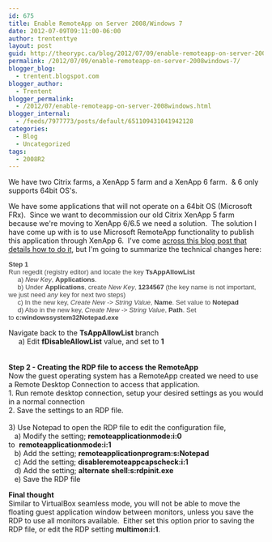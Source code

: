 ```yaml
---
id: 675
title: Enable RemoteApp on Server 2008/Windows 7
date: 2012-07-09T09:11:00-06:00
author: trententtye
layout: post
guid: http://theorypc.ca/blog/2012/07/09/enable-remoteapp-on-server-2008windows-7/
permalink: /2012/07/09/enable-remoteapp-on-server-2008windows-7/
blogger_blog:
  - trentent.blogspot.com
blogger_author:
  - Trentent
blogger_permalink:
  - /2012/07/enable-remoteapp-on-server-2008windows.html
blogger_internal:
  - /feeds/7977773/posts/default/651109431041942128
categories:
  - Blog
  - Uncategorized
tags:
  - 2008R2
---
```

<div>
  We have two Citrix farms, a XenApp 5 farm and a XenApp 6 farm. &nbsp;& 6 only supports 64bit OS's.
</div>

<div>
</div>

We have some applications that will not operate on a 64bit OS (Microsoft FRx). &nbsp;Since we want to decommission our old Citrix XenApp 5 farm because we're moving to XenApp 6/6.5 we need a solution. &nbsp;The solution I have come up with is to use Microsoft RemoteApp functionality to publish this application through XenApp 6. &nbsp;I've come [across this blog post that details how to do it](http://geekswithblogs.net/twickers/archive/2009/12/18/137048.aspx), but I'm going to summarize the technical changes here:

<div>
</div>

<div>
  <strong style="color: #444444; font-family: Arial, Verdana, Tahoma; font-size: small;">Step 1</strong>
</div>

<div>
  <div style="color: #444444; font-family: Arial, Verdana, Tahoma; font-size: small;">
    Run regedit (registry editor) and locate the key&nbsp;<strong>TsAppAllowList</strong>
  </div>
  
  <div style="color: #444444; font-family: Arial, Verdana, Tahoma; font-size: small;">
    &nbsp;&nbsp;&nbsp;&nbsp; a)&nbsp;<em>New Key</em>,&nbsp;<strong>Applications</strong>.<br />&nbsp;&nbsp;&nbsp;&nbsp; b) Under&nbsp;<strong>Applications</strong>, create&nbsp;<em>New Key</em>,&nbsp;<strong>1234567</strong>&nbsp;(the key name is not important, we just need&nbsp;<em>any</em>&nbsp;key for next two steps)<br />&nbsp;&nbsp;&nbsp;&nbsp; c) In the new key,&nbsp;<em>Create New -> String Value</em>,&nbsp;<strong>Name</strong>. Set value to&nbsp;<strong>Notepad</strong><br />&nbsp;&nbsp;&nbsp;&nbsp; d) Also in the new key,&nbsp;<em>Create New -> String Value</em>,&nbsp;<strong>Path</strong>. Set to&nbsp;<strong>c:windowssystem32Notepad.exe</strong>
  </div>
  
  <div style="color: #444444; font-family: Arial, Verdana, Tahoma; font-size: small;">
  </div>
  
  <p>
    Navigate back to the&nbsp;<strong>TsAppAllowList</strong><strong>&nbsp;</strong>branch<br />&nbsp;&nbsp;&nbsp;&nbsp; a) Edit&nbsp;<strong>fDisableAllowList</strong>&nbsp;value, and set to&nbsp;<strong>1</strong><br /><strong><br /></strong><br /><strong>Step 2 - Creating the RDP file to access the RemoteApp</strong><br />Now the guest operating system has a RemoteApp created we need to use a Remote Desktop Connection to access that application.<br />1. Run remote desktop connection, setup your desired settings as you would in a normal connection<br />2. Save the settings to an RDP file.<br />&nbsp;<br />3) Use Notepad to open the RDP&nbsp;file to edit the configuration file,<br />&nbsp;&nbsp; a) Modify the setting;&nbsp;<strong>remoteapplicationmode:i:0</strong>&nbsp; to&nbsp;&nbsp;<strong>remoteapplicationmode:i:1</strong><br />&nbsp;&nbsp; b) Add the setting;&nbsp;<strong>remoteapplicationprogram:s:Notepad</strong><br />&nbsp;&nbsp; c) Add the setting;&nbsp;<strong>disableremoteappcapscheck:i:1</strong><br />&nbsp;&nbsp; d) Add the setting;&nbsp;<strong>alternate shell:s:rdpinit.exe</strong><br />&nbsp;&nbsp; e) Save the RDP file
  </p>
  
  <p>
    <strong>Final thought</strong><br />Similar to VirtualBox seamless mode, you will not be able to move the floating guest application window between monitors, unless you save the RDP to use all monitors available.&nbsp; Either set this option prior to saving the RDP file, or edit the RDP setting&nbsp;<strong>multimon:i:1</strong>.
  </p>
</div>

<!-- AddThis Advanced Settings generic via filter on the_content -->

<!-- AddThis Share Buttons generic via filter on the_content -->